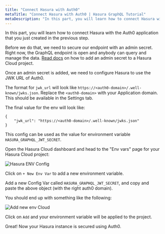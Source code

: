 ```yaml
---
title: "Connect Hasura with Auth0"
metaTitle: "Connect Hasura with Auth0 | Hasura GraphQL Tutorial"
metaDescription: "In this part, you will learn how to connect Hasura with the Auth0 application and secure your app with HASURA_GRAPHQL_JWT_SECRET"
---
```


In this part, you will learn how to connect Hasura with the Auth0 application that you just created in the previous step.

Before we do that, we need to secure our endpoint with an admin secret. Right now, the GraphQL endpoint is open and anybody can query and manage the data. [Read docs](https://hasura.io/docs/cloud/1.0/manual/projects/secure.html#adding-an-admin-secret) on how to add an admin secret to a Hasura Cloud project.

Once an admin secret is added, we need to configure Hasura to use the JWK URL of Auth0.

The format for `jwk_url` will look like `https://<auth0-domain>/.well-known/jwks.json`. Replace the `<auth0-domain>` with your Application domain. This should be available in the Settings tab.

The final value for the env will look like:

```
{
    "jwk_url": "https://<auth0-domain>/.well-known/jwks.json"
}
```

This config can be used as the value for environment variable `HASURA_GRAPHQL_JWT_SECRET`.

Open the Hasura Cloud dashboard and head to the "Env vars" page for your Hasura Cloud project:

![Hasura ENV Config](https://graphql-engine-cdn.hasura.io/learn-hasura/assets/graphql-hasura/hasura-project-env-var.png)

Click on `+ New Env Var` to add a new environment variable.

Add a new Config Var called `HASURA_GRAPHQL_JWT_SECRET`, and copy and paste the above object (with the right auth0 domain).

You should end up with something like the following:

![Add new env Cloud](https://graphql-engine-cdn.hasura.io/learn-hasura/assets/graphql-hasura/add-jwt-secret-env-cloud.png)

Click on `Add` and your environment variable will be applied to the project.

Great! Now your Hasura instance is secured using Auth0.
